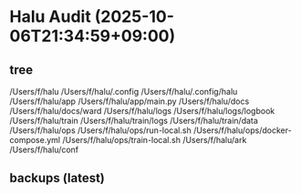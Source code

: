 # Halu Audit (2025-10-06T21:34:59+09:00)

## tree
/Users/f/halu
/Users/f/halu/.config
/Users/f/halu/.config/halu
/Users/f/halu/app
/Users/f/halu/app/main.py
/Users/f/halu/docs
/Users/f/halu/docs/ward
/Users/f/halu/logs
/Users/f/halu/logs/logbook
/Users/f/halu/train
/Users/f/halu/train/logs
/Users/f/halu/train/data
/Users/f/halu/ops
/Users/f/halu/ops/run-local.sh
/Users/f/halu/ops/docker-compose.yml
/Users/f/halu/ops/train-local.sh
/Users/f/halu/ark
/Users/f/halu/conf

## backups (latest)
